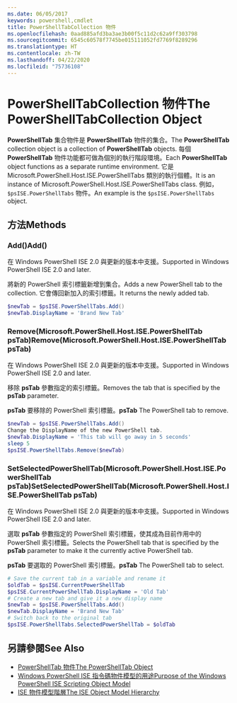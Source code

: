 ```yaml
---
ms.date: 06/05/2017
keywords: powershell,cmdlet
title: PowerShellTabCollection 物件
ms.openlocfilehash: 0aad885afd3ba3ae3b00f5c11d2c62a9ff303798
ms.sourcegitcommit: 6545c60578f7745be015111052fd7769f8289296
ms.translationtype: HT
ms.contentlocale: zh-TW
ms.lasthandoff: 04/22/2020
ms.locfileid: "75736108"
---
```

# <a name="the-powershelltabcollection-object"></a><span data-ttu-id="1abde-103">PowerShellTabCollection 物件</span><span class="sxs-lookup"><span data-stu-id="1abde-103">The PowerShellTabCollection Object</span></span>

<span data-ttu-id="1abde-104">**PowerShellTab** 集合物件是 **PowerShellTab** 物件的集合。</span><span class="sxs-lookup"><span data-stu-id="1abde-104">The **PowerShellTab** collection object is a collection of **PowerShellTab** objects.</span></span> <span data-ttu-id="1abde-105">每個 **PowerShellTab** 物件功能都可做為個別的執行階段環境。</span><span class="sxs-lookup"><span data-stu-id="1abde-105">Each **PowerShellTab** object functions as a separate runtime environment.</span></span> <span data-ttu-id="1abde-106">它是 Microsoft.PowerShell.Host.ISE.PowerShellTabs 類別的執行個體。</span><span class="sxs-lookup"><span data-stu-id="1abde-106">It is an instance of Microsoft.PowerShell.Host.ISE.PowerShellTabs class.</span></span> <span data-ttu-id="1abde-107">例如，`$psISE.PowerShellTabs` 物件。</span><span class="sxs-lookup"><span data-stu-id="1abde-107">An example is the `$psISE.PowerShellTabs` object.</span></span>

## <a name="methods"></a><span data-ttu-id="1abde-108">方法</span><span class="sxs-lookup"><span data-stu-id="1abde-108">Methods</span></span>

### <a name="add"></a><span data-ttu-id="1abde-109">Add\(\)</span><span class="sxs-lookup"><span data-stu-id="1abde-109">Add\(\)</span></span>

<span data-ttu-id="1abde-110">在 Windows PowerShell ISE 2.0 與更新的版本中支援。</span><span class="sxs-lookup"><span data-stu-id="1abde-110">Supported in Windows PowerShell ISE 2.0 and later.</span></span>

<span data-ttu-id="1abde-111">將新的 PowerShell 索引標籤新增到集合。</span><span class="sxs-lookup"><span data-stu-id="1abde-111">Adds a new PowerShell tab to the collection.</span></span> <span data-ttu-id="1abde-112">它會傳回新加入的索引標籤。</span><span class="sxs-lookup"><span data-stu-id="1abde-112">It returns the newly added tab.</span></span>

```powershell
$newTab = $psISE.PowerShellTabs.Add()
$newTab.DisplayName = 'Brand New Tab'
```

### <a name="removemicrosoftpowershellhostisepowershelltab-pstab"></a><span data-ttu-id="1abde-113">Remove\(Microsoft.PowerShell.Host.ISE.PowerShellTab psTab\)</span><span class="sxs-lookup"><span data-stu-id="1abde-113">Remove\(Microsoft.PowerShell.Host.ISE.PowerShellTab psTab\)</span></span>

<span data-ttu-id="1abde-114">在 Windows PowerShell ISE 2.0 與更新的版本中支援。</span><span class="sxs-lookup"><span data-stu-id="1abde-114">Supported in Windows PowerShell ISE 2.0 and later.</span></span>

<span data-ttu-id="1abde-115">移除 **psTab** 參數指定的索引標籤。</span><span class="sxs-lookup"><span data-stu-id="1abde-115">Removes the tab that is specified by the **psTab** parameter.</span></span>

<span data-ttu-id="1abde-116">**psTab** 要移除的 PowerShell 索引標籤。</span><span class="sxs-lookup"><span data-stu-id="1abde-116">**psTab** The PowerShell tab to remove.</span></span>

```powershell
$newTab = $psISE.PowerShellTabs.Add()
Change the DisplayName of the new PowerShell tab.
$newTab.DisplayName = 'This tab will go away in 5 seconds'
sleep 5
$psISE.PowerShellTabs.Remove($newTab)
```

### <a name="setselectedpowershelltabmicrosoftpowershellhostisepowershelltab-pstab"></a><span data-ttu-id="1abde-117">SetSelectedPowerShellTab\(Microsoft.PowerShell.Host.ISE.PowerShellTab psTab\)</span><span class="sxs-lookup"><span data-stu-id="1abde-117">SetSelectedPowerShellTab\(Microsoft.PowerShell.Host.ISE.PowerShellTab psTab\)</span></span>

<span data-ttu-id="1abde-118">在 Windows PowerShell ISE 2.0 與更新的版本中支援。</span><span class="sxs-lookup"><span data-stu-id="1abde-118">Supported in Windows PowerShell ISE 2.0 and later.</span></span>

<span data-ttu-id="1abde-119">選取 **psTab** 參數指定的 PowerShell 索引標籤，使其成為目前作用中的 PowerShell 索引標籤。</span><span class="sxs-lookup"><span data-stu-id="1abde-119">Selects the PowerShell tab that is specified by the **psTab** parameter to make it the currently active PowerShell tab.</span></span>

<span data-ttu-id="1abde-120">**psTab** 要選取的 PowerShell 索引標籤。</span><span class="sxs-lookup"><span data-stu-id="1abde-120">**psTab** The PowerShell tab to select.</span></span>

```powershell
# Save the current tab in a variable and rename it
$oldTab = $psISE.CurrentPowerShellTab
$psISE.CurrentPowerShellTab.DisplayName = 'Old Tab'
# Create a new tab and give it a new display name
$newTab = $psISE.PowerShellTabs.Add()
$newTab.DisplayName = 'Brand New Tab'
# Switch back to the original tab
$psISE.PowerShellTabs.SelectedPowerShellTab = $oldTab
```

## <a name="see-also"></a><span data-ttu-id="1abde-121">另請參閱</span><span class="sxs-lookup"><span data-stu-id="1abde-121">See Also</span></span>

- [<span data-ttu-id="1abde-122">PowerShellTab 物件</span><span class="sxs-lookup"><span data-stu-id="1abde-122">The PowerShellTab Object</span></span>](The-PowerShellTab-Object.md)
- [<span data-ttu-id="1abde-123">Windows PowerShell ISE 指令碼物件模型的用途</span><span class="sxs-lookup"><span data-stu-id="1abde-123">Purpose of the Windows PowerShell ISE Scripting Object Model</span></span>](Purpose-of-the-Windows-PowerShell-ISE-Scripting-Object-Model.md)
- [<span data-ttu-id="1abde-124">ISE 物件模型階層</span><span class="sxs-lookup"><span data-stu-id="1abde-124">The ISE Object Model Hierarchy</span></span>](The-ISE-Object-Model-Hierarchy.md)
